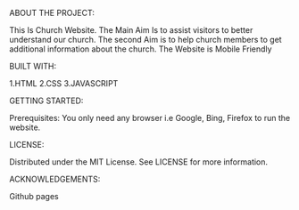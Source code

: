ABOUT THE PROJECT:

This Is Church Website. The Main Aim Is to assist visitors to better understand our church. 
The second Aim is to help church members to get additional information about the church.
The Website is Mobile Friendly

BUILT WITH:

1.HTML
2.CSS
3.JAVASCRIPT

GETTING STARTED:

Prerequisites:
You only need any browser i.e Google, Bing, Firefox to run the website.

LICENSE:

Distributed under the MIT License. See LICENSE for more information.


ACKNOWLEDGEMENTS:

Github pages

